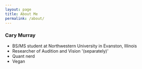 ```yaml
---
layout: page
title: About Me
permalink: /about/
---
```


### **Cary Murray**
* BS/MS student at Northwestern University in Evanston, Illinois
* Researcher of Audition and Vision '(separately)'
* Quant nerd
* Vegan

<!-- This is the base Jekyll theme. You can find out more info about customizing your Jekyll theme, as well as basic Jekyll usage documentation at [jekyllrb.com](http://jekyllrb.com/)

You can find the source code for the Jekyll new theme at:
{% include icon-github.html username="jglovier" %} /
[jekyll-new](https://github.com/jglovier/jekyll-new)

You can find the source code for Jekyll at
{% include icon-github.html username="jekyll" %} /
[jekyll](https://github.com/jekyll/jekyll)
 -->